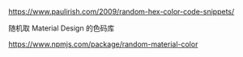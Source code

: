 
https://www.paulirish.com/2009/random-hex-color-code-snippets/

随机取 Material Design 的色码库

https://www.npmjs.com/package/random-material-color